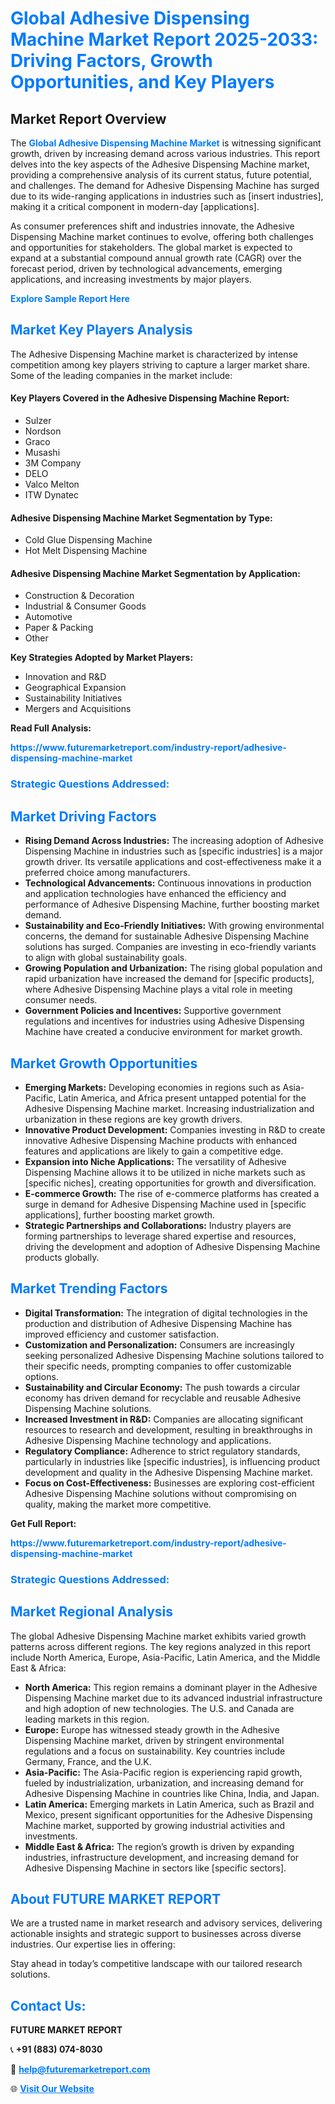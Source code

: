 <h1 style="color: #007BFF;">Global Adhesive Dispensing Machine Market Report 2025-2033: Driving Factors, Growth Opportunities, and Key Players</h1>

<section id="overview">
<h2>Market Report Overview</h2>
<p>The <a href="https://www.futuremarketreport.com/industry-report/adhesive-dispensing-machine-market" style="color: #007BFF; text-decoration: none;"><strong>Global Adhesive Dispensing Machine Market</strong></a> is witnessing significant growth, driven by increasing demand across various industries. This report delves into the key aspects of the Adhesive Dispensing Machine market, providing a comprehensive analysis of its current status, future potential, and challenges. The demand for Adhesive Dispensing Machine has surged due to its wide-ranging applications in industries such as [insert industries], making it a critical component in modern-day [applications].</p>
<p>As consumer preferences shift and industries innovate, the Adhesive Dispensing Machine market continues to evolve, offering both challenges and opportunities for stakeholders. The global market is expected to expand at a substantial compound annual growth rate (CAGR) over the forecast period, driven by technological advancements, emerging applications, and increasing investments by major players.</p>
</section>

<section id="overview">
<p><a href="https://www.futuremarketreport.com/request-sample/reportId=48694" style="color: #007BFF; text-decoration: none;"><strong>Explore Sample Report Here</strong></a></p>
</section>

<section id="key-players">
<h2 style="color: #007BFF;">Market Key Players Analysis</h2>
<p>The Adhesive Dispensing Machine market is characterized by intense competition among key players striving to capture a larger market share. Some of the leading companies in the market include:</p>
<h4>Key Players Covered in the Adhesive Dispensing Machine Report:</h4>
<ul><li>Sulzer</li><li>Nordson</li><li>Graco</li><li>Musashi</li><li>3M Company</li><li>DELO</li><li>Valco Melton</li><li>ITW Dynatec</li></ul>
<h4>Adhesive Dispensing Machine Market Segmentation by Type:</h4>
<ul><li>Cold Glue Dispensing Machine</li><li>Hot Melt Dispensing Machine</li></ul>

<h4>Adhesive Dispensing Machine Market Segmentation by Application:</h4>
<ul><li>Construction &amp; Decoration</li><li>Industrial &amp; Consumer Goods</li><li>Automotive</li><li>Paper &amp; Packing</li><li>Other</li></ul>
<p><strong>Key Strategies Adopted by Market Players:</strong></p>
<ul>
<li>Innovation and R&D</li>
<li>Geographical Expansion</li>
<li>Sustainability Initiatives</li>
<li>Mergers and Acquisitions</li>
</ul>
</section>

<section>
<p><strong>Read Full Analysis: </strong></p><a href="https://www.futuremarketreport.com/industry-report/adhesive-dispensing-machine-market" style="color: #007BFF; text-decoration: none;"><strong>https://www.futuremarketreport.com/industry-report/adhesive-dispensing-machine-market</strong></a>
<h3 style="color: #007BFF;">Strategic Questions Addressed:</h3>
</section>

<section id="driving-factors">
<h2 style="color: #007BFF;">Market Driving Factors</h2>
<ul>
<li><strong>Rising Demand Across Industries:</strong> The increasing adoption of Adhesive Dispensing Machine in industries such as [specific industries] is a major growth driver. Its versatile applications and cost-effectiveness make it a preferred choice among manufacturers.</li>
<li><strong>Technological Advancements:</strong> Continuous innovations in production and application technologies have enhanced the efficiency and performance of Adhesive Dispensing Machine, further boosting market demand.</li>
<li><strong>Sustainability and Eco-Friendly Initiatives:</strong> With growing environmental concerns, the demand for sustainable Adhesive Dispensing Machine solutions has surged. Companies are investing in eco-friendly variants to align with global sustainability goals.</li>
<li><strong>Growing Population and Urbanization:</strong> The rising global population and rapid urbanization have increased the demand for [specific products], where Adhesive Dispensing Machine plays a vital role in meeting consumer needs.</li>
<li><strong>Government Policies and Incentives:</strong> Supportive government regulations and incentives for industries using Adhesive Dispensing Machine have created a conducive environment for market growth.</li>
</ul>
</section>

<section id="growth-opportunities">
<h2 style="color: #007BFF;">Market Growth Opportunities</h2>
<ul>
<li><strong>Emerging Markets:</strong> Developing economies in regions such as Asia-Pacific, Latin America, and Africa present untapped potential for the Adhesive Dispensing Machine market. Increasing industrialization and urbanization in these regions are key growth drivers.</li>
<li><strong>Innovative Product Development:</strong> Companies investing in R&D to create innovative Adhesive Dispensing Machine products with enhanced features and applications are likely to gain a competitive edge.</li>
<li><strong>Expansion into Niche Applications:</strong> The versatility of Adhesive Dispensing Machine allows it to be utilized in niche markets such as [specific niches], creating opportunities for growth and diversification.</li>
<li><strong>E-commerce Growth:</strong> The rise of e-commerce platforms has created a surge in demand for Adhesive Dispensing Machine used in [specific applications], further boosting market growth.</li>
<li><strong>Strategic Partnerships and Collaborations:</strong> Industry players are forming partnerships to leverage shared expertise and resources, driving the development and adoption of Adhesive Dispensing Machine products globally.</li>
</ul>
</section>

<section id="trending-factors">
<h2 style="color: #007BFF;">Market Trending Factors</h2>
<ul>
<li><strong>Digital Transformation:</strong> The integration of digital technologies in the production and distribution of Adhesive Dispensing Machine has improved efficiency and customer satisfaction.</li>
<li><strong>Customization and Personalization:</strong> Consumers are increasingly seeking personalized Adhesive Dispensing Machine solutions tailored to their specific needs, prompting companies to offer customizable options.</li>
<li><strong>Sustainability and Circular Economy:</strong> The push towards a circular economy has driven demand for recyclable and reusable Adhesive Dispensing Machine solutions.</li>
<li><strong>Increased Investment in R&D:</strong> Companies are allocating significant resources to research and development, resulting in breakthroughs in Adhesive Dispensing Machine technology and applications.</li>
<li><strong>Regulatory Compliance:</strong> Adherence to strict regulatory standards, particularly in industries like [specific industries], is influencing product development and quality in the Adhesive Dispensing Machine market.</li>
<li><strong>Focus on Cost-Effectiveness:</strong> Businesses are exploring cost-efficient Adhesive Dispensing Machine solutions without compromising on quality, making the market more competitive.</li>
</ul>
</section>

<section>
<p><strong>Get Full Report: </strong></p><a href="https://www.futuremarketreport.com/industry-report/adhesive-dispensing-machine-market" style="color: #007BFF; text-decoration: none;"><strong>https://www.futuremarketreport.com/industry-report/adhesive-dispensing-machine-market</strong></a>
<h3 style="color: #007BFF;">Strategic Questions Addressed:</h3>
</section>


<section id="regional-analysis">
<h2 style="color: #007BFF;">Market Regional Analysis</h2>
<p>The global Adhesive Dispensing Machine market exhibits varied growth patterns across different regions. The key regions analyzed in this report include North America, Europe, Asia-Pacific, Latin America, and the Middle East & Africa:</p>
<ul>
<li><strong>North America:</strong> This region remains a dominant player in the Adhesive Dispensing Machine market due to its advanced industrial infrastructure and high adoption of new technologies. The U.S. and Canada are leading markets in this region.</li>
<li><strong>Europe:</strong> Europe has witnessed steady growth in the Adhesive Dispensing Machine market, driven by stringent environmental regulations and a focus on sustainability. Key countries include Germany, France, and the U.K.</li>
<li><strong>Asia-Pacific:</strong> The Asia-Pacific region is experiencing rapid growth, fueled by industrialization, urbanization, and increasing demand for Adhesive Dispensing Machine in countries like China, India, and Japan.</li>
<li><strong>Latin America:</strong> Emerging markets in Latin America, such as Brazil and Mexico, present significant opportunities for the Adhesive Dispensing Machine market, supported by growing industrial activities and investments.</li>
<li><strong>Middle East & Africa:</strong> The region’s growth is driven by expanding industries, infrastructure development, and increasing demand for Adhesive Dispensing Machine in sectors like [specific sectors].</li>
</ul>
</section>

<footer>
<h2 style="color: #007BFF;">About FUTURE MARKET REPORT</h2>
<p>We are a trusted name in market research and advisory services, delivering actionable insights and strategic support to businesses across diverse industries. Our expertise lies in offering:</p>

<p>Stay ahead in today’s competitive landscape with our tailored research solutions.</p>

<h2 style="color: #007BFF;">Contact Us:</h2>
<p><strong>FUTURE MARKET REPORT</strong></p>
<p>📞 <strong>+91 (883) 074-8030</strong></p>
<p>📧 <strong><a href="mailto:help@futuremarketreport.com" style="color: #007BFF;">help@futuremarketreport.com</a></strong></p>
<p>🌐 <strong><a href="https://www.futuremarketreport.com/" style="color: #007BFF;">Visit Our Website</a></strong></p>
</footer>
